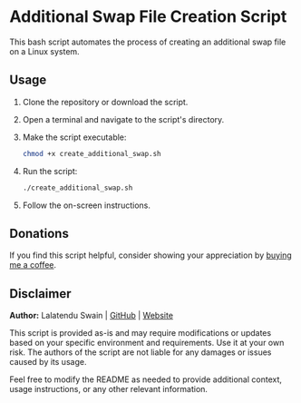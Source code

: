# Additional Swap File Creation Script

This bash script automates the process of creating an additional swap file on a Linux system.

## Usage

1. Clone the repository or download the script.
2. Open a terminal and navigate to the script's directory.
3. Make the script executable:

   ```bash
   chmod +x create_additional_swap.sh
   ```

4. Run the script:

   ```bash
   ./create_additional_swap.sh
   ```

5. Follow the on-screen instructions.

## Donations

If you find this script helpful, consider showing your appreciation by [buying me a coffee](https://www.buymeacoffee.com/lalatendu.swain).

## Disclaimer

**Author:** Lalatendu Swain | [GitHub](https://github.com/Lalatenduswain) | [Website](https://blog.lalatendu.info/)

This script is provided as-is and may require modifications or updates based on your specific environment and requirements. Use it at your own risk. The authors of the script are not liable for any damages or issues caused by its usage.

Feel free to modify the README as needed to provide additional context, usage instructions, or any other relevant information.
